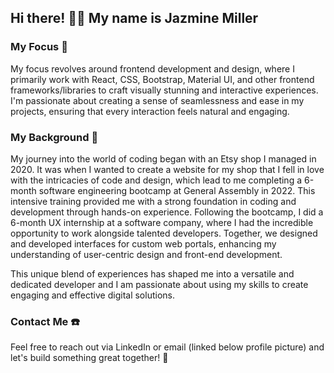 ## Hi there! 👋🏽 My name is Jazmine Miller

### My Focus 🔭

My focus revolves around frontend development and design, where I primarily work with React, CSS, Bootstrap, Material UI, and other frontend frameworks/libraries to craft visually stunning and interactive experiences. I'm passionate about creating a sense of seamlessness and ease in my projects, ensuring that every interaction feels natural and engaging.
### My Background 🎨

My journey into the world of coding began with an Etsy shop I managed in 2020. It was when I wanted to create a website for my shop that I fell in love with the intricacies of code and design, which lead to me completing a 6-month software engineering bootcamp at General Assembly in 2022. This intensive training provided me with a strong foundation in coding and development through hands-on experience. Following the bootcamp, I did a 6-month UX internship at a software company, where I had the incredible opportunity to work alongside talented developers. Together, we designed and developed interfaces for custom web portals, enhancing my understanding of user-centric design and front-end development.

This unique blend of experiences has shaped me into a versatile and dedicated developer and I am passionate about using my skills to create engaging and effective digital solutions. 

### Contact Me ☎️
Feel free to reach out via LinkedIn or email (linked below profile picture) and let's build something great together! 🚀


<!--
**jazdmiller/jazdmiller** is a ✨ _special_ ✨ repository because its `README.md` (this file) appears on your GitHub profile.

Here are some ideas to get you started:

- 🔭 I’m currently working on ...
- 🌱 I’m currently learning ...
- 👯 I’m looking to collaborate on ...
- 🤔 I’m looking for help with ...
- 💬 Ask me about ...
- 📫 How to reach me: ...
- 😄 Pronouns: ...
- ⚡ Fun fact: ...
-->
